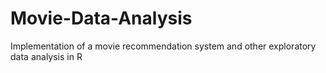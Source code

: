 # Movie-Data-Analysis

Implementation of a movie recommendation system and other exploratory data analysis in R
